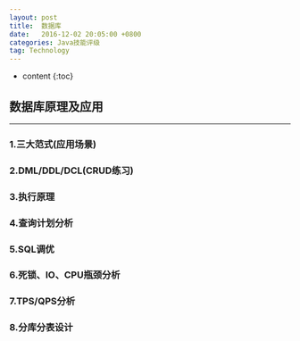 ```yaml
---
layout: post
title:  数据库
date:   2016-12-02 20:05:00 +0800
categories: Java技能评级
tag: Technology
---
```


* content
{:toc}


## 数据库原理及应用

***

### 1.三大范式(应用场景)

### 2.DML/DDL/DCL(CRUD练习)

### 3.执行原理

### 4.查询计划分析

### 5.SQL调优

### 6.死锁、IO、CPU瓶颈分析

### 7.TPS/QPS分析

### 8.分库分表设计